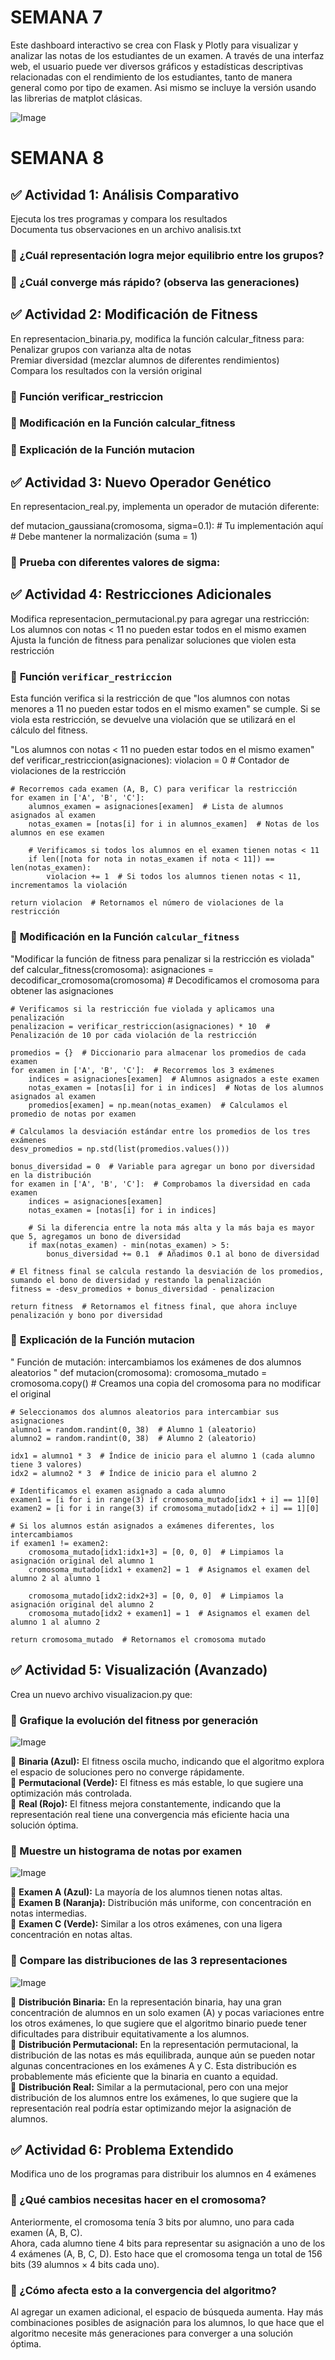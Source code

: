 # SEMANA 7
Este dashboard interactivo se crea con Flask y Plotly para visualizar y analizar las notas de los estudiantes de un examen. A través de una interfaz web, el usuario puede ver diversos gráficos y estadísticas descriptivas relacionadas con el rendimiento de los estudiantes, tanto de manera general como por tipo de examen. Asi mismo se incluye la versión usando las librerias de matplot clásicas.

![Image](https://github.com/user-attachments/assets/b6307353-728e-4dac-91e2-ab49000cf0dd)


# SEMANA 8

## ✅ Actividad 1: Análisis Comparativo
Ejecuta los tres programas y compara los resultados  
Documenta tus observaciones en un archivo analisis.txt  

### 🔷 ¿Cuál representación logra mejor equilibrio entre los grupos?

### 🔷 ¿Cuál converge más rápido? (observa las generaciones)

## ✅ Actividad 2: Modificación de Fitness
En representacion_binaria.py, modifica la función calcular_fitness para:  
Penalizar grupos con varianza alta de notas  
Premiar diversidad (mezclar alumnos de diferentes rendimientos)  
Compara los resultados con la versión original  

### 🔷 Función verificar_restriccion


### 🔷 Modificación en la Función calcular_fitness


### 🔷 Explicación de la Función mutacion



## ✅ Actividad 3: Nuevo Operador Genético
En representacion_real.py, implementa un operador de mutación diferente:

def mutacion_gaussiana(cromosoma, sigma=0.1):
    # Tu implementación aquí
    # Debe mantener la normalización (suma = 1)
    
### 🔷 Prueba con diferentes valores de sigma:

## ✅ Actividad 4: Restricciones Adicionales
Modifica representacion_permutacional.py para agregar una restricción:
  Los alumnos con notas < 11 no pueden estar todos en el mismo examen
  Ajusta la función de fitness para penalizar soluciones que violen esta restricción

### 🔷 **Función `verificar_restriccion`**

Esta función verifica si la restricción de que "los alumnos con notas menores a 11 no pueden estar todos en el mismo examen" se cumple. Si se viola esta restricción, se devuelve una violación que se utilizará en el cálculo del fitness.

"Los alumnos con notas < 11 no pueden estar todos en el mismo examen"
def verificar_restriccion(asignaciones):
    violacion = 0  # Contador de violaciones de la restricción
    
    # Recorremos cada examen (A, B, C) para verificar la restricción
    for examen in ['A', 'B', 'C']:
        alumnos_examen = asignaciones[examen]  # Lista de alumnos asignados al examen
        notas_examen = [notas[i] for i in alumnos_examen]  # Notas de los alumnos en ese examen
        
        # Verificamos si todos los alumnos en el examen tienen notas < 11
        if len([nota for nota in notas_examen if nota < 11]) == len(notas_examen):
            violacion += 1  # Si todos los alumnos tienen notas < 11, incrementamos la violación
    
    return violacion  # Retornamos el número de violaciones de la restricción


### 🔷 **Modificación en la Función `calcular_fitness`**

"Modificar la función de fitness para penalizar si la restricción es violada"
def calcular_fitness(cromosoma):
    asignaciones = decodificar_cromosoma(cromosoma)  # Decodificamos el cromosoma para obtener las asignaciones
    
    # Verificamos si la restricción fue violada y aplicamos una penalización
    penalizacion = verificar_restriccion(asignaciones) * 10  # Penalización de 10 por cada violación de la restricción
    
    promedios = {}  # Diccionario para almacenar los promedios de cada examen
    for examen in ['A', 'B', 'C']:  # Recorremos los 3 exámenes
        indices = asignaciones[examen]  # Alumnos asignados a este examen
        notas_examen = [notas[i] for i in indices]  # Notas de los alumnos asignados al examen
        promedios[examen] = np.mean(notas_examen)  # Calculamos el promedio de notas por examen
    
    # Calculamos la desviación estándar entre los promedios de los tres exámenes
    desv_promedios = np.std(list(promedios.values()))
    
    bonus_diversidad = 0  # Variable para agregar un bono por diversidad en la distribución
    for examen in ['A', 'B', 'C']:  # Comprobamos la diversidad en cada examen
        indices = asignaciones[examen]
        notas_examen = [notas[i] for i in indices]
        
        # Si la diferencia entre la nota más alta y la más baja es mayor que 5, agregamos un bono de diversidad
        if max(notas_examen) - min(notas_examen) > 5:
            bonus_diversidad += 0.1  # Añadimos 0.1 al bono de diversidad
    
    # El fitness final se calcula restando la desviación de los promedios, sumando el bono de diversidad y restando la penalización
    fitness = -desv_promedios + bonus_diversidad - penalizacion
    
    return fitness  # Retornamos el fitness final, que ahora incluye penalización y bono por diversidad


### 🔷 **Explicación de la Función mutacion**

" Función de mutación: intercambiamos los exámenes de dos alumnos aleatorios "
def mutacion(cromosoma):
    cromosoma_mutado = cromosoma.copy()  # Creamos una copia del cromosoma para no modificar el original
    
    # Seleccionamos dos alumnos aleatorios para intercambiar sus asignaciones
    alumno1 = random.randint(0, 38)  # Alumno 1 (aleatorio)
    alumno2 = random.randint(0, 38)  # Alumno 2 (aleatorio)
    
    idx1 = alumno1 * 3  # Índice de inicio para el alumno 1 (cada alumno tiene 3 valores)
    idx2 = alumno2 * 3  # Índice de inicio para el alumno 2
    
    # Identificamos el examen asignado a cada alumno
    examen1 = [i for i in range(3) if cromosoma_mutado[idx1 + i] == 1][0]
    examen2 = [i for i in range(3) if cromosoma_mutado[idx2 + i] == 1][0]
    
    # Si los alumnos están asignados a exámenes diferentes, los intercambiamos
    if examen1 != examen2:
        cromosoma_mutado[idx1:idx1+3] = [0, 0, 0]  # Limpiamos la asignación original del alumno 1
        cromosoma_mutado[idx1 + examen2] = 1  # Asignamos el examen del alumno 2 al alumno 1
        
        cromosoma_mutado[idx2:idx2+3] = [0, 0, 0]  # Limpiamos la asignación original del alumno 2
        cromosoma_mutado[idx2 + examen1] = 1  # Asignamos el examen del alumno 1 al alumno 2
    
    return cromosoma_mutado  # Retornamos el cromosoma mutado



## ✅ Actividad 5: Visualización (Avanzado)
Crea un nuevo archivo visualizacion.py que:

### 🔷 Grafique la evolución del fitness por generación

![Image](https://github.com/user-attachments/assets/25b0dc99-40e4-41de-b4b2-b1f47014df2d)

🔰 **Binaria (Azul):** El fitness oscila mucho, indicando que el algoritmo explora el espacio de soluciones pero no converge rápidamente.  
🔰 **Permutacional (Verde):** El fitness es más estable, lo que sugiere una optimización más controlada.  
🔰 **Real (Rojo):** El fitness mejora constantemente, indicando que la representación real tiene una convergencia más eficiente hacia una solución óptima.  

### 🔷 Muestre un histograma de notas por examen

![Image](https://github.com/user-attachments/assets/4444cca4-95b1-46ed-91f4-8436d140caac)

🔰 **Examen A (Azul):** La mayoría de los alumnos tienen notas altas.  
🔰 **Examen B (Naranja):** Distribución más uniforme, con concentración en notas intermedias.  
🔰 **Examen C (Verde):** Similar a los otros exámenes, con una ligera concentración en notas altas.  

### 🔷 Compare las distribuciones de las 3 representaciones

![Image](https://github.com/user-attachments/assets/a727d1b6-6619-4abb-929c-380daf780703)

🔰 **Distribución Binaria:** En la representación binaria, hay una gran concentración de alumnos en un solo examen (A) y pocas variaciones entre los otros exámenes, lo que sugiere que el algoritmo binario puede tener dificultades para distribuir equitativamente a los alumnos.  
🔰 **Distribución Permutacional:** En la representación permutacional, la distribución de las notas es más equilibrada, aunque aún se pueden notar algunas concentraciones en los exámenes A y C. Esta distribución es probablemente más eficiente que la binaria en cuanto a equidad.  
🔰 **Distribución Real:** Similar a la permutacional, pero con una mejor distribución de los alumnos entre los exámenes, lo que sugiere que la representación real podría estar optimizando mejor la asignación de alumnos.  

## ✅ Actividad 6: Problema Extendido
Modifica uno de los programas para distribuir los alumnos en 4 exámenes

### 🔷 ¿Qué cambios necesitas hacer en el cromosoma?

Anteriormente, el cromosoma tenía 3 bits por alumno, uno para cada examen (A, B, C).  
Ahora, cada alumno tiene 4 bits para representar su asignación a uno de los 4 
exámenes (A, B, C, D). Esto hace que el cromosoma tenga un total de 156 bits (39 alumnos × 4 bits cada uno).

### 🔷 ¿Cómo afecta esto a la convergencia del algoritmo?

Al agregar un examen adicional, el espacio de búsqueda aumenta. Hay más combinaciones posibles 
de asignación para los alumnos, lo que hace que el algoritmo necesite más generaciones para 
converger a una solución óptima.

